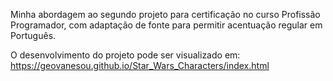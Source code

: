 Minha abordagem ao segundo projeto para certificação no curso Profissão Programador, com adaptação de fonte para permitir acentuação regular em Português.

O desenvolvimento do projeto pode ser visualizado em:
https://geovanesou.github.io/Star_Wars_Characters/index.html
